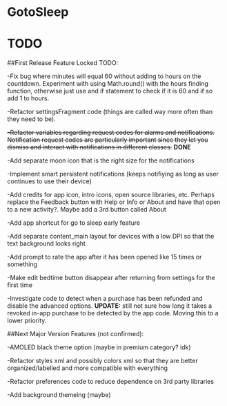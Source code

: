 # GotoSleep

# TODO
##First Release Feature Locked TODO:

-Fix bug where minutes will equal 60 without adding to hours on the countdown. Experiment with using Math.round() with the hours finding function, otherwise just use and if statement to check if it is 60 and if so add 1 to hours.

-Refactor settingsFragment code (things are called way more often than they need to be).

~~-Refactor variables regarding request codes for alarms and notifications. Notification request codes are particularly important since they let you dismiss and interact with notifications in different classes.~~ **DONE**

-Add separate moon icon that is the right size for the notifications

-Implement smart persistent notifications (keeps notifiying as long as user continues to use their device)

-Add credits for app icon, intro icons, open source libraries, etc. Perhaps replace the Feedback button with Help or Info or About and have that open to a new activity?. Maybe add a 3rd button called About

-Add app shortcut for go to sleep early feature

-Add separate content_main layout for devices with a low DPI so that the text background looks right

-Add prompt to rate the app after it has been opened like 15 times or something

-Make edit bedtime button disappear after returning from settings for the first time

-Investigate code to detect when a purchase has been refunded and disable the advanced options. **UPDATE:** still not sure how long it takes a revoked in-app purchase to be detected by the app code. Moving this to a lower priority.



##Next Major Version Features (not confirmed):

-AMOLED black theme option (maybe in premium category? idk)

-Refactor styles xml and possibly colors xml so that they are better organized/labelled and more compatible with everything

-Refactor preferences code to reduce dependence on 3rd party libraries

-Add background themeing (maybe)


